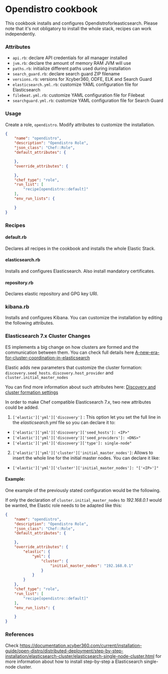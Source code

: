 # Opendistro cookbook

This cookbook installs and configures Opendistroforleasticsearch. Please note that it's not obligatory to install the whole stack, recipes can work independently.

### Attributes

* ``api.rb``: declare API credentials for all manager installed
* ``jvm.rb``: declare the amount of memory RAM JVM will use
* ``paths.rb``: initialize different paths used during installation
* ``search_guard.rb``: declare search guard ZIP filename 
* ``versions.rb``: versions for Xcyber360, ODFE, ELK and Search Guard
* ``elasticsearch.yml.rb``: customize YAML configuration file for Elasticsearch
* ``filebeat.yml.rb``: customize YAML configuration file for Filebeat
* ``searchguard.yml.rb``: customize YAML configuration file for Search Guard

### Usage

Create a role, `opendistro`. Modify attributes to customize the installation.

```json
{
    "name": "opendistro",
    "description": "Opendistro Role",
    "json_class": "Chef::Role",
    "default_attributes": {

    },
    "override_attributes": {

    },
    "chef_type": "role",
    "run_list": [
        "recipe[opendistro::default]"
    ],
    "env_run_lists": {

    }
}
```

### Recipes

#### default.rb

Declares all recipes in the cookbook and installs the whole Elastic Stack.

#### elasticsearch.rb

Installs and configures Elasticsearch. Also install mandatory certificates. 

#### repository.rb 

Declares elastic repository and GPG key URI.

### kibana.rb

Installs and configures Kibana. You can customize the installation by editing the following attributes.

### Elasticsearch 7.x Cluster Changes

ES implements a big change on how clusters are formed and the communication between them. You can check full details here [A-new-era-for-cluster-coordination-in-elasticsearch](https://www.elastic.co/es/blog/a-new-era-for-cluster-coordination-in-elasticsearch)

Elastic adds new parameters that customize the cluster formation: `discovery.seed_hosts`. `discovery.host_provider` and `cluster.initial_master_nodes`  

You can find more information about such attributes here: [Discovery and cluster formation settings](https://www.elastic.co/guide/en/elasticsearch/reference/current/modules-discovery-settings.html)

In order to make Chef compatible Elasticsearch 7.x, two new attributes could be added.

1. `['elastic']['yml']['discovery']` : This option let you set the full line in the *elasticsearch.yml* file so you can declare it to:
  - `['elastic']['yml']['discovery']['seed_hosts']: <IP>"` 
  - `['elastic']['yml']['discovery']['seed_providers']: <DNS>"` 
  - `['elastic']['yml']['discovery']['type']: single-node"`
2. `['elastic']['yml']['cluster']['initial_master_nodes']`: Allows to insert the whole line for the initial master nodes. You can declare it like:
  - `['elastic']['yml']['cluster']['initial_master_nodes']: "['<IP>']"`

#### Example:

One example of the previously stated configuration would be the following.

If only the declaration of `cluster.initial_master_nodes` to *192.168.0.1* would be wanted, the Elastic role needs to be adapted like this:

```json
{
    "name": "opendistro",
    "description": "Opendistro Role",
    "json_class": "Chef::Role",
    "default_attributes": {

    },
    "override_attributes": {
        "elastic": {
            "yml": {
                "cluster": {
                    "initial_master_nodes": "192.168.0.1"
                }
            }
        }
    },
    "chef_type": "role",
    "run_list": [
        "recipe[opendistro::default]"
    ],
    "env_run_lists": {

    }
}

```

### References

Check https://documentation.xcyber360.com/current/installation-guide/open-distro/distributed-deployment/step-by-step-installation/elasticsearch-cluster/elasticsearch-single-node-cluster.html for more information about 
how to install step-by-step a Elasticsearch single-node cluster.